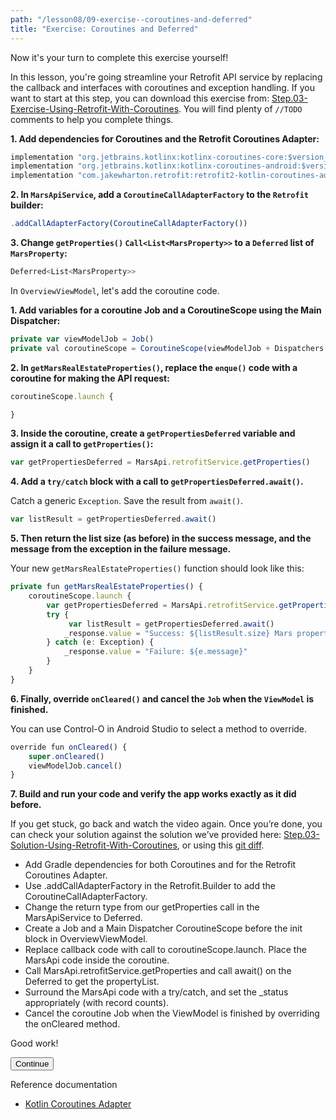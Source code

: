 ```yaml
---
path: "/lesson08/09-exercise--coroutines-and-deferred"
title: "Exercise: Coroutines and Deferred"
---
```


<youtube id="xZPO2hdvB8E"></youtube>

Now it's your turn to complete this exercise yourself!

In this lesson, you're going streamline your Retrofit API service by replacing the callback and interfaces with coroutines and exception handling. If you want to start at this step, you can download this exercise from: [Step.03-Exercise-Using-Retrofit-With-Coroutines](https://github.com/udacity/andfun-kotlin-mars-real-estate/archive/Step.03-Exercise-Using-Retrofit-With-Coroutines.zip). You will find plenty of `//TODO` comments to help you complete things.

**1. Add dependencies for Coroutines and the Retrofit Coroutines Adapter:**

```ts
implementation "org.jetbrains.kotlinx:kotlinx-coroutines-core:$version_kotlin_coroutines"
implementation "org.jetbrains.kotlinx:kotlinx-coroutines-android:$version_kotlin_coroutines"
implementation "com.jakewharton.retrofit:retrofit2-kotlin-coroutines-adapter:$version_retrofit_coroutines_adapter"
```

**2. In `MarsApiService`, add a `CoroutineCallAdapterFactory` to the `Retrofit` builder:**

```ts
.addCallAdapterFactory(CoroutineCallAdapterFactory())
```

**3. Change `getProperties()` `Call<List<MarsProperty>>` to a `Deferred` list of `MarsProperty`:**

```ts
Deferred<List<MarsProperty>>
```

In `OverviewViewModel`, let's add the coroutine code.

**1. Add variables for a coroutine Job and a CoroutineScope using the Main Dispatcher:**

```ts
private var viewModelJob = Job()
private val coroutineScope = CoroutineScope(viewModelJob + Dispatchers.Main )
```

**2. In `getMarsRealEstateProperties()`, replace the `enque()` code with a coroutine for making the API request:**

```ts
coroutineScope.launch {

}
```

**3. Inside the coroutine, create a `getPropertiesDeferred` variable and assign it a call to `getProperties()`:**

```ts
var getPropertiesDeferred = MarsApi.retrofitService.getProperties()
```

**4. Add a `try/catch` block with a call to `getPropertiesDeferred.await()`.**

Catch a generic `Exception`. Save the result from `await()`.

```ts
var listResult = getPropertiesDeferred.await()
```

**5. Then return the list size (as before) in the success message, and the message from the exception in the failure message.**

Your new `getMarsRealEstateProperties()` function should look like this:

```ts
private fun getMarsRealEstateProperties() {
    coroutineScope.launch {
        var getPropertiesDeferred = MarsApi.retrofitService.getProperties()
        try {
             var listResult = getPropertiesDeferred.await()
            _response.value = "Success: ${listResult.size} Mars properties retrieved"
        } catch (e: Exception) {
            _response.value = "Failure: ${e.message}"
        }
    }
}
```

**6. Finally, override `onCleared()` and cancel the `Job` when the `ViewModel` is finished.**

You can use Control-O in Android Studio to select a method to override.

```ts
override fun onCleared() {
    super.onCleared()
    viewModelJob.cancel()
}
```

**7. Build and run your code and verify the app works exactly as it did before.**


If you get stuck, go back and watch the video again. Once you’re done, you can check your solution against the solution we’ve provided here: [Step.03-Solution-Using-Retrofit-With-Coroutines](https://github.com/udacity/andfun-kotlin-mars-real-estate/tree/Step.03-Solution-Using-Retrofit-With-Coroutines), or using this [git diff](https://github.com/udacity/andfun-kotlin-mars-real-estate/compare/Step.03-Exercise-Using-Retrofit-With-Coroutines...Step.03-Solution-Using-Retrofit-With-Coroutines).

<text-box variant='learningObjectives' name='Complete the tasks below to launch retrofit requests in a coroutine.'>

- Add Gradle dependencies for both Coroutines and for the Retrofit Coroutines Adapter.
- Use .addCallAdapterFactory in the Retrofit.Builder to add the CoroutineCallAdapterFactory.
- Change the return type from our getProperties call in the MarsApiService to Deferred.
- Create a Job and a Main Dispatcher CoroutineScope before the init block in OverviewViewModel.
- Replace callback code with call to  coroutineScope.launch.  Place the MarsApi code inside the coroutine.
- Call MarsApi.retrofitService.getProperties and call await() on the Deferred to get the propertyList.
- Surround the MarsApi code with a try/catch, and set the _status appropriately (with record counts).
- Cancel the coroutine Job when the ViewModel is finished by overriding the onCleared method.

</text-box>

Good work!

<button>Continue</button>

Reference documentation

- [Kotlin Coroutines Adapter](https://github.com/JakeWharton/retrofit2-kotlin-coroutines-adapter)
